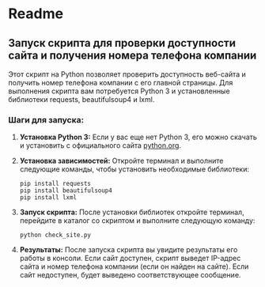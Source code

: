 # Readme

## Запуск скрипта для проверки доступности сайта и получения номера телефона компании

Этот скрипт на Python позволяет проверить доступность веб-сайта и получить номер телефона компании с его главной страницы. Для выполнения скрипта вам потребуется Python 3 и установленные библиотеки requests, beautifulsoup4 и lxml.

### Шаги для запуска:

1. **Установка Python 3:** Если у вас еще нет Python 3, его можно скачать и установить с официального сайта [python.org](https://www.python.org/).

2. **Установка зависимостей:** Откройте терминал и выполните следующие команды, чтобы установить необходимые библиотеки:

    ```
    pip install requests
    pip install beautifulsoup4
    pip install lxml
    ```

3. **Запуск скрипта:** После установки библиотек откройте терминал, перейдите в каталог со скриптом и выполните следующую команду:

    ```
    python check_site.py
    ```

4. **Результаты:** После запуска скрипта вы увидите результаты его работы в консоли. Если сайт доступен, скрипт выведет IP-адрес сайта и номер телефона компании (если он найден на сайте). Если сайт недоступен, будет выведено соответствующее сообщение.

